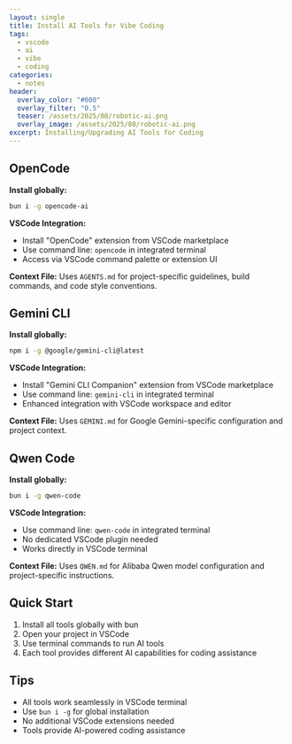 ```yaml
---
layout: single
title: Install AI Tools for Vibe Coding
tags:
  - vscode
  - ai
  - vibe
  - coding
categories:
  - notes
header:
  overlay_color: "#000"
  overlay_filter: "0.5"
  teaser: /assets/2025/08/robotic-ai.png
  overlay_image: /assets/2025/08/robotic-ai.png
excerpt: Installing/Upgrading AI Tools for Coding
---
```


## OpenCode

**Install globally:**
```bash
bun i -g opencode-ai
```

**VSCode Integration:**
- Install "OpenCode" extension from VSCode marketplace
- Use command line: `opencode` in integrated terminal
- Access via VSCode command palette or extension UI

**Context File:** Uses `AGENTS.md` for project-specific guidelines, build commands, and code style conventions.

## Gemini CLI

**Install globally:**
```bash
npm i -g @google/gemini-cli@latest
```

**VSCode Integration:**
- Install "Gemini CLI Companion" extension from VSCode marketplace
- Use command line: `gemini-cli` in integrated terminal
- Enhanced integration with VSCode workspace and editor

**Context File:** Uses `GEMINI.md` for Google Gemini-specific configuration and project context.

## Qwen Code

**Install globally:**
```bash
bun i -g qwen-code
```

**VSCode Integration:**
- Use command line: `qwen-code` in integrated terminal
- No dedicated VSCode plugin needed
- Works directly in VSCode terminal

**Context File:** Uses `QWEN.md` for Alibaba Qwen model configuration and project-specific instructions.

## Quick Start

1. Install all tools globally with bun
2. Open your project in VSCode
3. Use terminal commands to run AI tools
4. Each tool provides different AI capabilities for coding assistance

## Tips

- All tools work seamlessly in VSCode terminal
- Use `bun i -g` for global installation
- No additional VSCode extensions needed
- Tools provide AI-powered coding assistance